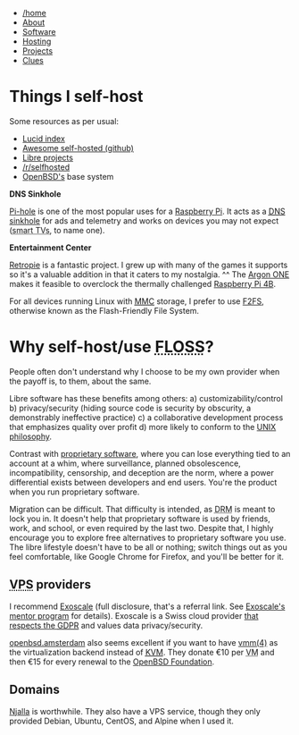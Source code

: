 <div>
<nav class="navbar">
<ul>
  <li><a href="/index.html">/home</a></li>
  <li><a href="/pages/about-me.html">About</a></li>
  <li><a href="/pages/software.html">Software</a></li>
  <li><a class="active" href="/pages/selfhosting.html">Hosting</a></li>
  <li><a href="/pages/projects.html">Projects</a></li>
  <li><a href="/pages/clues.html">Clues</a></li>
</ul>
</nav>
</div>

# Things I self-host

Some resources as per usual:

- [Lucid index](https://lucidindex.com/)
- [Awesome self-hosted
  (github)](https://github.com/Kickball/awesome-selfhosted)
- [Libre projects](https://libreprojects.net/)
- [/r/selfhosted](https://old.reddit.com/r/selfhosted/)
- [OpenBSD's](https://www.openbsd.org) base system

**DNS Sinkhole**

[Pi-hole](https://github.com/pi-hole/pi-hole) is one of the most popular
uses for a [Raspberry
Pi](https://en.wikipedia.org/wiki/Raspberry_Pi). It acts as a [<abbr
title="Domain Name System">DNS</abbr>
sinkhole](https://en.wikipedia.org/wiki/DNS_sinkhole) for ads and
telemetry and works on devices you may not expect (<abbr
title="Telescreens">smart TVs</abbr>, to name one).

**Entertainment Center**

[Retropie](https://retropie.org.uk/) is a fantastic project. I grew up
with many of the games it supports so it's a valuable addition in that
it caters to my nostalgia. ^^ The [Argon
ONE](https://www.argon40.com/catalog/product/view/id/52/s/argon-one-raspberry-pi-4-case/category/4/)
makes it feasible to overclock the thermally challenged [Raspberry Pi
4B](https://www.raspberrypi.org/products/raspberry-pi-4-model-b/).

For all devices running Linux with <a
href="https://en.wikipedia.org/wiki/MultiMediaCard"><abbr
title="MultiMediaCard">MMC</abbr></a> storage, I prefer to use
[F2FS](https://en.wikipedia.org/wiki/F2fs), otherwise known as the
Flash-Friendly File System.

# Why self-host/use <abbr title="Free/Libre and Open Source Software">FLOSS</abbr>?

People often don't understand why I choose to be my own provider when
the payoff is, to them, about the same.

Libre software has these benefits among others: a)
customizability/control b) privacy/security (hiding source code is
security by obscurity, a demonstrably ineffective practice) c)
a collaborative development process that emphasizes quality over profit
d) more likely to conform to the [UNIX
philosophy](https://en.wikipedia.org/wiki/UNIX_philosophy).

Contrast with [proprietary
software](https://www.gnu.org/proprietary/proprietary.en.html), where
you can lose everything tied to an account at a whim, where
surveillance, planned obsolescence, incompatibility, censorship, and
deception are the norm, where a power differential exists between
developers and end users. You're the product when you run proprietary
software.

Migration can be difficult. That difficulty is intended, as <abbr
title="Digital Rights Management">DRM</abbr> is meant
to lock you in. It doesn't help that proprietary software is used by
friends, work, and school, or even required by the last two. Despite
that, I highly encourage you to explore free alternatives to proprietary
software you use. The libre lifestyle doesn't have to be all or nothing;
switch things out as you feel comfortable, like Google Chrome
for Firefox, and you'll be better for it.

## <abbr title="Virtual Private Server">VPS</abbr> providers

I recommend
[Exoscale](https://portal.exoscale.com/register?r=JEUcJnv6AIMe) (full
disclosure, that's a referral link. See [Exoscale's mentor
program](https://community.exoscale.com/documentation/platform/mentor-program/)
for details). Exoscale is a Swiss cloud provider [that respects the
<abbr title="General Data Protection
Regulation">GDPR</abbr>](https://www.exoscale.com/compliance/) and
values data privacy/security.

[openbsd.amsterdam](https://openbsd.amsterdam/) also seems excellent if
you want to have [vmm(4)](https://man.openbsd.org/vmm.4) as the
virtualization backend instead of [<abbr title="Kernel-based Virtual
Machine">KVM</abbr>](https://www.linux-kvm.org/page/Main_Page). They
donate €10 per <abbr title="Virtual Machine">VM</abbr> and then €15 for
every renewal to the [OpenBSD
Foundation](https://www.openbsdfoundation.org/).

## Domains

[Njalla](https://njal.la/) is worthwhile. They also have a VPS service,
though they only provided Debian, Ubuntu, CentOS, and Alpine when I used
it.
